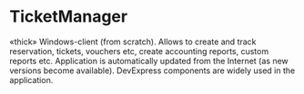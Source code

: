 # TicketManager
 «thick» Windows-client (from scratch). 
 Allows to create and track reservation, tickets, vouchers etc, create accounting reports, custom reports etc. 
 Application is automatically updated from the Internet (as new versions become available). 
 DevExpress components are widely used in the application.
